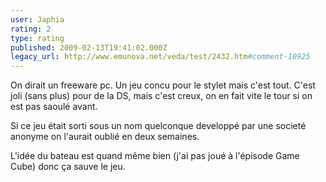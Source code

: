 ```yaml
---
user: Japhia
rating: 2
type: rating
published: 2009-02-13T19:41:02.000Z
legacy_url: http://www.emunova.net/veda/test/2432.htm#comment-10925
---
```

On dirait un freeware pc. Un jeu concu pour le stylet mais c'est tout. C'est joli (sans plus) pour de la DS, mais c'est creux, on en fait vite le tour si on est pas saoulé avant.

Si ce jeu était sorti sous un nom quelconque developpé par une societé anonyme on l'aurait oublié en deux semaines.

L'idée du bateau est quand même bien (j'ai pas joué à l'épisode Game Cube) donc ça sauve le jeu.